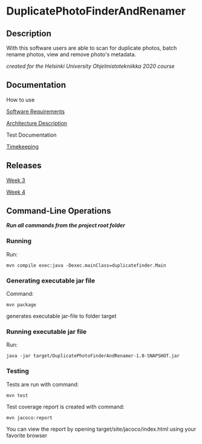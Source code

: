 # DuplicatePhotoFinderAndRenamer

## Description

With this software users are able to scan for duplicate photos, batch rename photos, view and remove photo's metadata.

_created for the Helsinki University Ohjelmistotekniikka 2020 course_

## Documentation

How to use

[Software Requirements](https://github.com/shomarov/ohte-2020/blob/master/documentation/requirements.md)

[Architecture Description](https://github.com/shomarov/ohte-2020/blob/master/documentation/architecture.png)

Test Documentation

[Timekeeping](https://github.com/shomarov/ohte-2020/blob/master/documentation/timekeeping.md)

## Releases

[Week 3](https://github.com/shomarov/ohte-2020/releases/tag/v0.3)

[Week 4](https://github.com/shomarov/ohte-2020/releases/tag/v0.4)

## Command-Line Operations

**_Run all commands from the project root folder_**

### Running

Run:

    mvn compile exec:java -Dexec.mainClass=duplicatefinder.Main

### Generating executable jar file

Command:

    mvn package

generates executable jar-file to folder target

### Running executable jar file

Run:

    java -jar target/DuplicatePhotoFinderAndRenamer-1.0-SNAPSHOT.jar

### Testing

Tests are run with command:

    mvn test

Test coverage report is created with command:

    mvn jacoco:report

You can view the report by opening target/site/jacoco/index.html using your favorite browser
